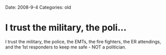 Date: 2008-9-4
Categories: old

# I trust the military, the poli...

I trust the military, the police, the EMTs, the fire fighters, the ER attendings, and the 1st responders to keep me safe - NOT a politician.

